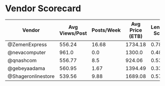 # Vendor Scorecard

| Vendor | Avg Views/Post | Posts/Week | Avg Price (ETB) | Lending Score |
|--------|----------------|------------|-----------------|---------------|
| @ZemenExpress | 556.24 | 16.68 | 1734.18 | 0.78 |
| @nevacomputer | 961.0 | 0.0 | 1300.0 | 0.48 |
| @qnashcom | 556.77 | 8.5 | 924.06 | 0.53 |
| @gebeyaadama | 560.95 | 1.67 | 1394.49 | 0.33 |
| @Shageronlinestore | 539.56 | 9.88 | 1689.08 | 0.57 |
